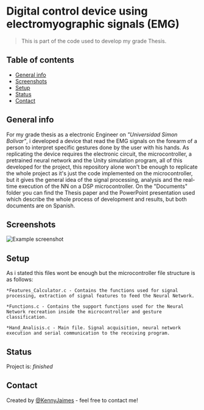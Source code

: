 # Digital control device using electromyographic signals (EMG)
> This is part of the code used to develop my grade Thesis.

## Table of contents
* [General info](#general-info)
* [Screenshots](#screenshots)
* [Setup](#setup)
* [Status](#status)
* [Contact](#contact)

## General info
For my grade thesis as a electronic Engineer on *"Universidad Simon Bolivar"*, i developed a device that read the EMG signals on the forearm of a person to interpret specific gestures done by the user with his hands. As replicating the device requires the electronic circuit, the microcontroller, a pretrained neural network and the Unity simulation program, all of this developed for the project, this repository alone won't be enough to replicate the whole project as it's just the code implemented on the microcontroller, but it gives the general idea of the signal processing, analysis and the real-time execution of the NN on a DSP microcontroller.
On the "Documents" folder you can find the Thesis paper and the PowerPoint presentation used which describe the whole process of development and results, but both documents are on Spanish.

## Screenshots
![Example screenshot](./Documents/demo.gif)

## Setup
As i stated this files wont be enough but the microcontroller file structure is as follows:

    *Features_Calculator.c - Contains the functions used for signal processing, extraction of signal features to feed the Neural Network.

    *Functions.c - Contains the support functions used for the Neural Network recreation inside the microcontroller and gesture classification.

    *Hand_Analisis.c - Main file. Signal acquisition, neural network execution and serial communication to the receiving program.

## Status
Project is: _finished_

## Contact
Created by [@KennyJaimes](https://www.linkedin.com/in/kennyjaimes/) - feel free to contact me!